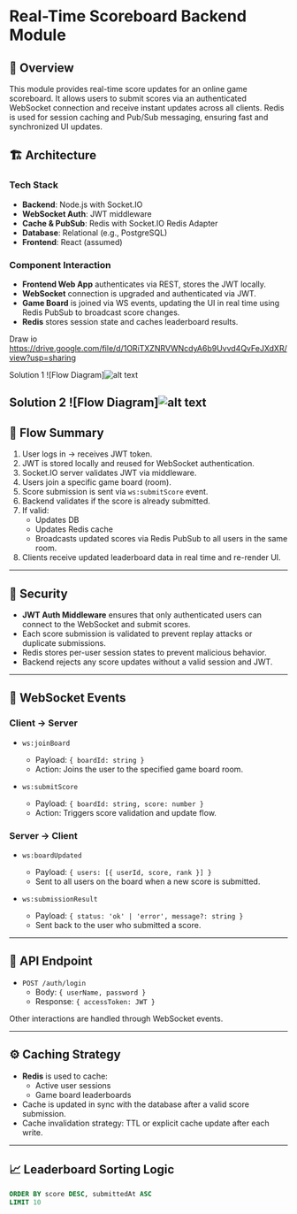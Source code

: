 # Real-Time Scoreboard Backend Module

## 📘 Overview

This module provides real-time score updates for an online game scoreboard. It allows users to submit scores via an authenticated WebSocket connection and receive instant updates across all clients. Redis is used for session caching and Pub/Sub messaging, ensuring fast and synchronized UI updates.

## 🏗️ Architecture

### Tech Stack

- **Backend**: Node.js with Socket.IO
- **WebSocket Auth**: JWT middleware
- **Cache & PubSub**: Redis with Socket.IO Redis Adapter
- **Database**: Relational (e.g., PostgreSQL)
- **Frontend**: React (assumed)

### Component Interaction

- **Frontend Web App** authenticates via REST, stores the JWT locally.
- **WebSocket** connection is upgraded and authenticated via JWT.
- **Game Board** is joined via WS events, updating the UI in real time using Redis PubSub to broadcast score changes.
- **Redis** stores session state and caches leaderboard results.

Draw io
https://drive.google.com/file/d/1ORiTXZNRVWNcdyA6b9Uvvd4QvFeJXdXR/view?usp=sharing

Solution 1
![Flow Diagram]![alt text](<Screenshot 2025-08-05 at 9.26.36 PM.png>)

Solution 2
![Flow Diagram]![alt text](<Screenshot 2025-08-06 at 11.20.52 AM.png>)
---

## 🔄 Flow Summary

1. User logs in → receives JWT token.
2. JWT is stored locally and reused for WebSocket authentication.
3. Socket.IO server validates JWT via middleware.
4. Users join a specific game board (room).
5. Score submission is sent via `ws:submitScore` event.
6. Backend validates if the score is already submitted.
7. If valid:
    - Updates DB
    - Updates Redis cache
    - Broadcasts updated scores via Redis PubSub to all users in the same room.
8. Clients receive updated leaderboard data in real time and re-render UI.

---

## 🔐 Security

- **JWT Auth Middleware** ensures that only authenticated users can connect to the WebSocket and submit scores.
- Each score submission is validated to prevent replay attacks or duplicate submissions.
- Redis stores per-user session states to prevent malicious behavior.
- Backend rejects any score updates without a valid session and JWT.

---

## 🔧 WebSocket Events

### Client → Server

- `ws:joinBoard`
  - Payload: `{ boardId: string }`
  - Action: Joins the user to the specified game board room.

- `ws:submitScore`
  - Payload: `{ boardId: string, score: number }`
  - Action: Triggers score validation and update flow.

### Server → Client

- `ws:boardUpdated`
  - Payload: `{ users: [{ userId, score, rank }] }`
  - Sent to all users on the board when a new score is submitted.

- `ws:submissionResult`
  - Payload: `{ status: 'ok' | 'error', message?: string }`
  - Sent back to the user who submitted a score.

---

## 🧪 API Endpoint

- `POST /auth/login`
  - Body: `{ userName, password }`
  - Response: `{ accessToken: JWT }`

Other interactions are handled through WebSocket events.

---

## ⚙️ Caching Strategy

- **Redis** is used to cache:
  - Active user sessions
  - Game board leaderboards
- Cache is updated in sync with the database after a valid score submission.
- Cache invalidation strategy: TTL or explicit cache update after each write.

---

## 📈 Leaderboard Sorting Logic

```sql
ORDER BY score DESC, submittedAt ASC
LIMIT 10

